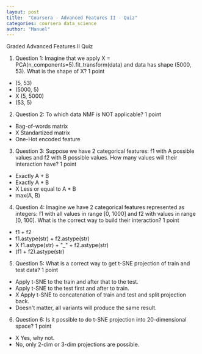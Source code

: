 ```yaml
---
layout: post
title:  "Coursera - Advanced Features II - Quiz"
categories: coursera data_science
author: "Manuel"
---
```


Graded Advanced Features II Quiz

1. Question 1: Imagine that we apply X = PCA(n_components=5).fit_transform(data) and data has shape (5000, 53). What is the shape of X? 1 point
- (5, 53)
- (5000, 5)
- X (5, 5000)
- (53, 5)

2. Question 2: To which data NMF is NOT applicable? 1 point

- Bag-of-words matrix
- X Standartized matrix
- One-Hot encoded feature

3. Question 3: Suppose we have 2 categorical features: f1 with A possible values and f2 with B possible values. How many values will their interaction have? 1 point

- Exactly A + B
- Exactly A * B
- X Less or equal to A * B
- max(A, B)

4. Question 4: Imagine we have 2 categorical features represented as integers: f1 with all values in range [0, 1000] and f2 with values in range [0, 100]. What is the correct way to build their interaction? 1 point

- f1 + f2
- f1.astype(str) + f2.astype(str)
- X f1.astype(str) + "_" + f2.astype(str)
- (f1 + f2).astype(str)

5. Question 5: What is a correct way to get t-SNE projection of train and test data? 1 point

- Apply t-SNE to the train and after that to the test.
- Apply t-SNE to the test first and after to train.
- X Apply t-SNE to concatenation of train and test and split projection back.
- Doesn't matter, all variants will produce the same result.  

6. Question 6: Is it possible to do t-SNE projection into 20-dimensional space? 1 point

- X Yes, why not.
- No, only 2-dim or 3-dim projections are possible.